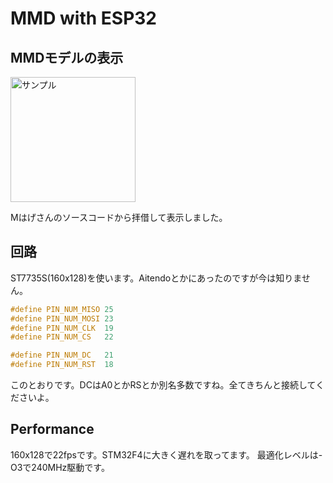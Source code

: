 # MMD with ESP32
## MMDモデルの表示

<img src="http://i.imgur.com/qks27xH.jpg" alt="サンプル" width="200">

Mはげさんのソースコードから拝借して表示しました。
## 回路
ST7735S(160x128)を使います。Aitendoとかにあったのですが今は知りません。
```c
#define PIN_NUM_MISO 25
#define PIN_NUM_MOSI 23
#define PIN_NUM_CLK  19
#define PIN_NUM_CS   22

#define PIN_NUM_DC   21
#define PIN_NUM_RST  18
```
このとおりです。DCはA0とかRSとか別名多数ですね。全てきちんと接続してくださいよ。

## Performance
160x128で22fpsです。STM32F4に大きく遅れを取ってます。
最適化レベルは-O3で240MHz駆動です。

